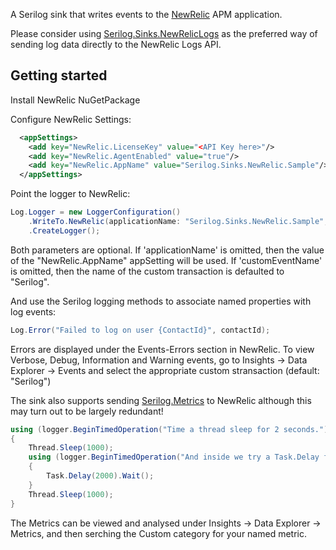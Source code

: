 
A Serilog sink that writes events to the [NewRelic](https://newrelic.com) APM application.

Please consider using [Serilog.Sinks.NewRelicLogs](https://github.com/stanisls/serilog-sinks-newreliclogs) as the preferred way of sending log data directly to the NewRelic Logs API.

## Getting started

Install NewRelic NuGetPackage

Configure NewRelic Settings:

```xml
  <appSettings>
    <add key="NewRelic.LicenseKey" value="<API Key here>"/>
    <add key="NewRelic.AgentEnabled" value="true"/>
    <add key="NewRelic.AppName" value="Serilog.Sinks.NewRelic.Sample"/>
  </appSettings>
```

Point the logger to NewRelic:

```csharp
Log.Logger = new LoggerConfiguration()
    .WriteTo.NewRelic(applicationName: "Serilog.Sinks.NewRelic.Sample", customEventName: "LoggedEvents")
    .CreateLogger();
```

Both parameters are optional.
If 'applicationName' is omitted, then the value of the "NewRelic.AppName" appSetting will be used.
If 'customEventName' is omitted, then the name of the custom transaction is defaulted to "Serilog".

And use the Serilog logging methods to associate named properties with log events:

```csharp
Log.Error("Failed to log on user {ContactId}", contactId);
```

Errors are displayed under the Events-Errors section in NewRelic.
To view Verbose, Debug, Information and Warning events, go to Insights -> Data Explorer -> Events and select the appropriate custom stransaction (default: "Serilog")

The sink also supports sending [Serilog.Metrics](https://github.com/serilog-metrics/serilog-metrics) to NewRelic although this may turn out to be largely redundant!

```csharp
using (logger.BeginTimedOperation("Time a thread sleep for 2 seconds."))
{
    Thread.Sleep(1000);
    using (logger.BeginTimedOperation("And inside we try a Task.Delay for 2 seconds."))
    {
        Task.Delay(2000).Wait();
    }
    Thread.Sleep(1000);
}
```

The Metrics can be viewed and analysed under Insights -> Data Explorer -> Metrics, and then serching the Custom category for your named metric.
